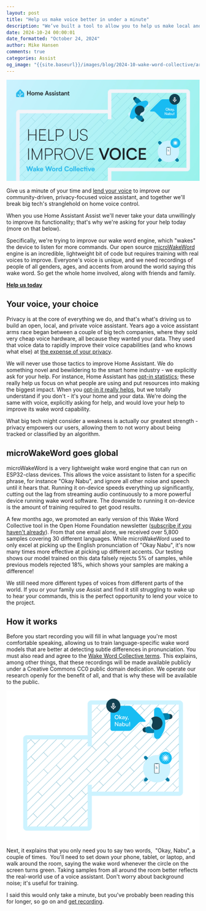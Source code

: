 ```yaml
---
layout: post
title: "Help us make voice better in under a minute"
description: "We’ve built a tool to allow you to help us make local and private voice better for all languages."
date: 2024-10-24 00:00:01
date_formatted: "October 24, 2024"
author: Mike Hansen
comments: true
categories: Assist
og_image: "{{site.baseurl}}/images/blog/2024-10-wake-word-collective/art.jpg"
---
```

<img src='/images/blog/2024-10-wake-word-collective/art.jpg' alt="Help us improve voice">

Give us a minute of your time and [lend your voice](https://ohf-voice.github.io/wake-word-collective/) to improve our community-driven, privacy-focused voice assistant, and together we'll break big tech's stranglehold on home voice control.

When you use Home Assistant Assist we'll never take your data unwillingly to improve its functionality; that's why we're asking for your help today (more on that below).

Specifically, we're trying to improve our wake word engine, which "wakes" the device to listen for more commands. Our open source [microWakeWord](https://github.com/kahrendt/microWakeWord) engine is an incredible, lightweight bit of code but requires training with real voices to improve. Everyone's voice is unique, and we need recordings of people of all genders, ages, and accents from around the world saying this wake word. So get the whole home involved, along with friends and family.

[**Help us today**](https://ohf-voice.github.io/wake-word-collective/)

<!--more-->

## Your voice, your choice

Privacy is at the core of everything we do, and that's what's driving us to build an open, local, and private voice assistant. Years ago a voice assistant arms race began between a couple of big tech companies, where they sold very cheap voice hardware, all because they wanted your data. They used that voice data to rapidly improve their voice capabilities (and who knows what else) at [the expense of your privacy](https://www.bbc.co.uk/news/technology-47893082).

We will never use those tactics to improve Home Assistant. We do something novel and bewildering to the smart home industry - we explicitly ask for your help. For instance, Home Assistant has [opt-in statistics](https://analytics.home-assistant.io/); these really help us focus on what people are using and put resources into making the biggest impact. When you [opt-in it really helps](/integrations/analytics/), but we totally understand if you don't - it's your home and your data. We're doing the same with voice, explicitly asking for help, and would love your help to improve its wake word capability.

What big tech might consider a weakness is actually our greatest strength - privacy empowers our users, allowing them to not worry about being tracked or classified by an algorithm.

## microWakeWord goes global

microWakeWord is a very lightweight wake word engine that can run on ESP32-class devices. This allows the voice assistant to listen for a specific phrase, for instance "Okay Nabu", and ignore all other noise and speech until it hears that. Running it on-device speeds everything up significantly, cutting out the lag from streaming audio continuously to a more powerful device running wake word software. The downside to running it on-device is the amount of training required to get good results.

A few months ago, we promoted an early version of this Wake Word Collective tool in the Open Home Foundation newsletter ([subscribe if you haven't already](https://newsletter.openhomefoundation.org/)). From that one email alone, we received over 5,800 samples covering 30 different languages. While microWakeWord used to only excel at picking up the English pronunciation of "Okay Nabu", it's now many times more effective at picking up different accents. Our testing shows our model trained on this data falsely rejects 5% of samples, while previous models rejected 18%, which shows your samples are making a difference!

We still need more different types of voices from different parts of the world. If you or your family use Assist and find it still struggling to wake up to hear your commands, this is the perfect opportunity to lend your voice to the project.

## How it works

Before you start recording you will fill in what language you're most comfortable speaking, allowing us to train language-specific wake word models that are better at detecting subtle differences in pronunciation. You must also read and agree to the [Wake Word Collective terms](https://ohf-voice.github.io/wake-word-collective/terms.html). This explains, among other things, that these recordings will be made available publicly under a Creative Commons CC0 public domain dedication. We operate our research openly for the benefit of all, and that is why these will be available to the public.

<img src='/images/blog/2024-10-wake-word-collective/demo.gif' alt="Animation showing how to use the wake word collective tool">

Next, it explains that you only need you to say two words,  "Okay, Nabu", a couple of times.  You'll need to set down your phone, tablet, or laptop, and walk around the room, saying the wake word whenever the circle on the screen turns green. Taking samples from all around the room better reflects the real-world use of a voice assistant. Don't worry about background noise; it's useful for training.

I said this would only take a minute, but you've probably been reading this for longer, so go on and [get recording](https://ohf-voice.github.io/wake-word-collective/).
